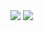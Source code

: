 <img src="https://github-readme-stats.vercel.app/api/top-langs/?username=gustavodpont&layout=compact&langs_count=7&theme=onedark"/>
<img src="https://github-readme-stats.vercel.app/api?username=gustavodpont&show_icons=true&theme=onedark"/>
